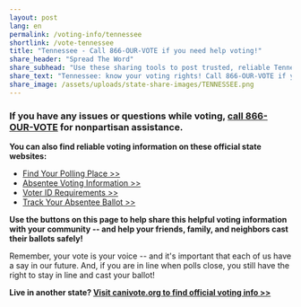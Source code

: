 ```yaml
---
layout: post
lang: en
permalink: /voting-info/tennessee
shortlink: /vote-tennessee
title: "Tennessee - Call 866-OUR-VOTE if you need help voting!"
share_header: "Spread The Word"
share_subhead: "Use these sharing tools to post trusted, reliable Tennessee voting information!"
share_text: "Tennessee: know your voting rights! Call 866-OUR-VOTE if you need help voting, or use these official resources."
share_image: /assets/uploads/state-share-images/TENNESSEE.png
---
```

### **If you have any issues or questions while voting, [call 866-OUR-VOTE](tel:8666878683) for nonpartisan assistance.**

**You can also find reliable voting information on these official state websites:**

* [Find Your Polling Place >>](https://tnmap.tn.gov/voterlookup/)
* [Absentee Voting Information >>](https://www.votetexas.gov/voting/when.html#early-voting)
* [Voter ID Requirements >>](https://sos.tn.gov/products/elections/what-id-required-when-voting)
* [Track Your Absentee Ballot >>](https://www.txballot.org/)

**Use the buttons on this page to help share this helpful voting information with your community -- and help your friends, family, and neighbors cast their ballots safely!**

Remember, your vote is your voice -- and it's important that each of us have a say in our future. And, if you are in line when polls close, you still have the right to stay in line and cast your ballot!

**Live in another state? [Visit canivote.org to find official voting info >>](https://canivote.org)**